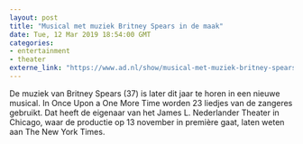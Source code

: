 ```yaml
---
layout: post
title: "Musical met muziek Britney Spears in de maak"
date: Tue, 12 Mar 2019 18:54:00 GMT
categories: 
- entertainment 
- theater 
externe_link: "https://www.ad.nl/show/musical-met-muziek-britney-spears-in-de-maak~a2beab05/"
---
```


De muziek van Britney Spears (37) is later dit jaar te horen in een nieuwe musical. In Once Upon a One More Time worden 23 liedjes van de zangeres gebruikt. Dat heeft de eigenaar van het James L. Nederlander Theater in Chicago, waar de productie op 13 november in première gaat, laten weten aan The New York Times.
